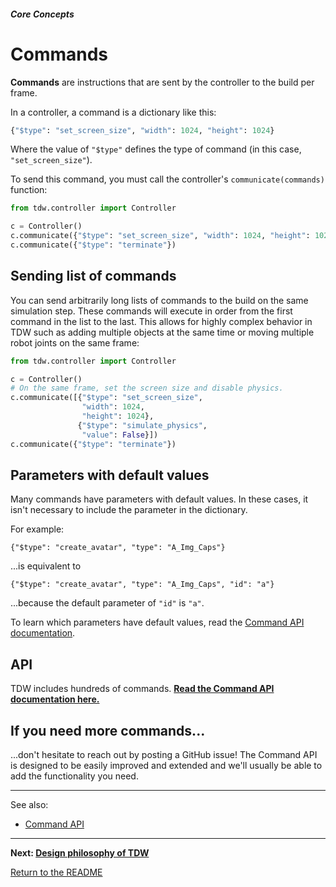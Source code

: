 ##### Core Concepts

# Commands

**Commands** are instructions that are sent by the controller to the build per frame.

In a controller, a command is a dictionary like this:

```python
{"$type": "set_screen_size", "width": 1024, "height": 1024}
```

Where the value of `"$type"`  defines the  type of command (in this case, `"set_screen_size"`).

To send this command, you must call the controller's `communicate(commands)` function:

```python
from tdw.controller import Controller

c = Controller() 
c.communicate({"$type": "set_screen_size", "width": 1024, "height": 1024})
c.communicate({"$type": "terminate"})
```

## Sending list of commands

You can send arbitrarily long lists of commands  to the build on the same simulation step. These commands will execute in order from the first command in the list to the last. This allows for highly complex behavior in TDW such as adding multiple objects at the same time or moving multiple robot joints on the same frame:

```python
from tdw.controller import Controller

c = Controller()
# On the same frame, set the screen size and disable physics.
c.communicate([{"$type": "set_screen_size",
                "width": 1024,
                "height": 1024},
               {"$type": "simulate_physics",
                "value": False}])
c.communicate({"$type": "terminate"})
```

## Parameters with default values

Many commands have parameters with default values. In these cases, it isn't necessary to include the parameter in the dictionary.

 For example:

 `{"$type": "create_avatar", "type": "A_Img_Caps"}` 

...is equivalent to

 `{"$type": "create_avatar", "type": "A_Img_Caps", "id": "a"}` 

...because the default parameter of `"id"` is `"a"`. 

To learn which parameters have default values, read the [Command API documentation](../api/command_api.md).

## API

TDW includes hundreds of commands. **[Read the Command API documentation here.](../api/command_api.md)**

## If you need more commands...

...don't hesitate to reach out by posting a GitHub issue! The Command API is designed to be easily improved and extended and we'll usually be able to add the functionality you need.

***

See also: 

- [Command API](../api/command_api.md)

***

**Next: [Design philosophy of TDW](design_philosophy.md)**

[Return to the README](../../README.md)
